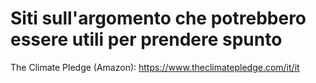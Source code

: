 # Siti sull'argomento che potrebbero essere utili per prendere spunto
The Climate Pledge (Amazon): https://www.theclimatepledge.com/it/it
